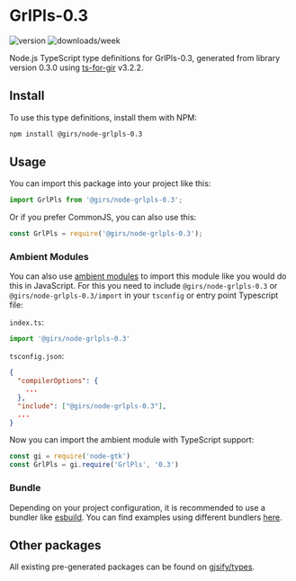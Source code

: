 
# GrlPls-0.3

![version](https://img.shields.io/npm/v/@girs/node-grlpls-0.3)
![downloads/week](https://img.shields.io/npm/dw/@girs/node-grlpls-0.3)


Node.js TypeScript type definitions for GrlPls-0.3, generated from library version 0.3.0 using [ts-for-gir](https://github.com/gjsify/ts-for-gir) v3.2.2.


## Install

To use this type definitions, install them with NPM:
```bash
npm install @girs/node-grlpls-0.3
```

## Usage

You can import this package into your project like this:
```ts
import GrlPls from '@girs/node-grlpls-0.3';
```

Or if you prefer CommonJS, you can also use this:
```ts
const GrlPls = require('@girs/node-grlpls-0.3');
```

### Ambient Modules

You can also use [ambient modules](https://github.com/gjsify/ts-for-gir/tree/main/packages/cli#ambient-modules) to import this module like you would do this in JavaScript.
For this you need to include `@girs/node-grlpls-0.3` or `@girs/node-grlpls-0.3/import` in your `tsconfig` or entry point Typescript file:

`index.ts`:
```ts
import '@girs/node-grlpls-0.3'
```

`tsconfig.json`:
```json
{
  "compilerOptions": {
    ...
  },
  "include": ["@girs/node-grlpls-0.3"],
  ...
}
```

Now you can import the ambient module with TypeScript support: 

```ts
const gi = require('node-gtk')
const GrlPls = gi.require('GrlPls', '0.3')
```


### Bundle

Depending on your project configuration, it is recommended to use a bundler like [esbuild](https://esbuild.github.io/). You can find examples using different bundlers [here](https://github.com/gjsify/ts-for-gir/tree/main/examples).

## Other packages

All existing pre-generated packages can be found on [gjsify/types](https://github.com/gjsify/types).

